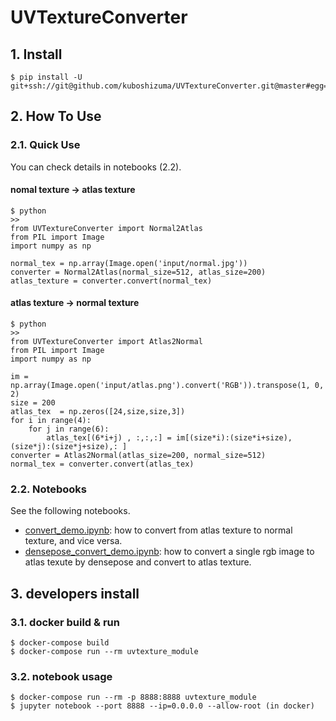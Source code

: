 # UVTextureConverter

## 1. Install

```
$ pip install -U git+ssh://git@github.com/kuboshizuma/UVTextureConverter.git@master#egg=UVTextureConverter
```

## 2. How To Use

### 2.1. Quick Use

You can check details in notebooks (2.2).

#### nomal texture -> atlas texture

```
$ python
>>
from UVTextureConverter import Normal2Atlas
from PIL import Image
import numpy as np

normal_tex = np.array(Image.open('input/normal.jpg'))
converter = Normal2Atlas(normal_size=512, atlas_size=200)
atlas_texture = converter.convert(normal_tex)
```

#### atlas texture -> normal texture

```
$ python
>>
from UVTextureConverter import Atlas2Normal
from PIL import Image
import numpy as np

im = np.array(Image.open('input/atlas.png').convert('RGB')).transpose(1, 0, 2)
size = 200
atlas_tex  = np.zeros([24,size,size,3])
for i in range(4):
    for j in range(6):
        atlas_tex[(6*i+j) , :,:,:] = im[(size*i):(size*i+size),(size*j):(size*j+size),: ]
converter = Atlas2Normal(atlas_size=200, normal_size=512)
normal_tex = converter.convert(atlas_tex)
```

### 2.2. Notebooks

See the following notebooks.

- [convert_demo.ipynb](https://github.com/kuboshizuma/UVTextureConverter/blob/master/notebook/convert_demo.ipynb): how to convert from atlas texture to normal texture, and vice versa.
- [densepose_convert_demo.ipynb](https://github.com/kuboshizuma/UVTextureConverter/blob/master/notebook/densepose_convert_demo.ipynb): how to convert a single rgb image to atlas texute by densepose and convert to atlas texture.

## 3. developers install

### 3.1. docker build & run

```
$ docker-compose build
$ docker-compose run --rm uvtexture_module
```

### 3.2. notebook usage

```
$ docker-compose run --rm -p 8888:8888 uvtexture_module
$ jupyter notebook --port 8888 --ip=0.0.0.0 --allow-root (in docker)
```
